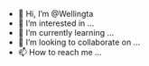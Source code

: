 - 👋 Hi, I’m @Wellingta
- 👀 I’m interested in ...
- 🌱 I’m currently learning ...
- 💞️ I’m looking to collaborate on ...
- 📫 How to reach me ...

<!---
Wellingta/Wellingta is a ✨ special ✨ repository because its `README.md` (this file) appears on your GitHub profile.
You can click the Preview link to take a look at your changes.
--->
